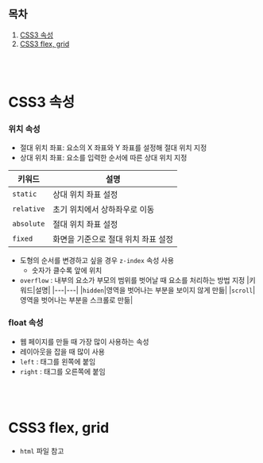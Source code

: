 ## 목차
1. [CSS3 속성](#css3-속성)  
2. [CSS3 flex, grid](#css3-flex-grid)   

<br/>
<br/>


# CSS3 속성
### 위치 속성
- 절대 위치 좌표: 요소의 X 좌표와 Y 좌표를 설정해 절대 위치 지정
- 상대 위치 좌표: 요소를 입력한 순서에 따른 상대 위치 지정

|키워드|설명|
|---|---|
|`static`|상대 위치 좌표 설정|
|`relative`|초기 위치에서 상하좌우로 이동|
|`absolute`|절대 위치 좌표 설정|
|`fixed`|화면을 기준으로 절대 위치 좌표 설정|

- 도형의 순서를 변경하고 싶을 경우 `z-index` 속성 사용
    - 숫자가 클수록 앞에 위치
- `overflow` : 내부의 요소가 부모의 범위를 벗어날 때 요소를 처리하는 방법 지정
    |키워드|설명|
    |---|---|
    |`hidden`|영역을 벗어나는 부분을 보이지 않게 만듦|
    |`scroll`|영역을 벗어나는 부분을 스크롤로 만듦|
### float 속성
- 웹 페이지를 만들 때 가장 많이 사용하는 속성
- 레이아웃을 잡을 때 많이 사용
- `left` : 태그를 왼쪽에 붙임
- `right` : 태그를 오른쪽에 붙임

<br/>
<br/>

# CSS3 flex, grid
- `html` 파일 참고